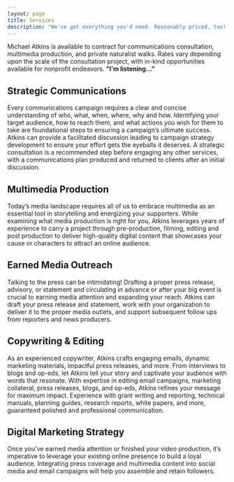 ```yaml
---
layout: page
title: Services
description: "We've got everything you'd need. Reasonably priced, too! "
---
```

Michael Atkins is available to contract for communications consultation, multimedia production, and private naturalist walks. Rates vary depending upon the scale of the consultation project, with in-kind opportunities available for nonprofit endeavors. **"I'm listening..."**

## Strategic Communications

Every communications campaign requires a clear and concise understanding of who, what, when, where, why and how. Identifying your target audience, how to reach them, and what actions you wish for them to take are foundational steps to ensuring a campaign’s ultimate success. Atkins can provide a facilitated discussion leading to campaign strategy development to ensure your effort gets the eyeballs it deserves. A strategic consultation is a recommended step before engaging any other services, with a communications plan produced and returned to clients after an initial discussion.

## Multimedia Production

Today’s media landscape requires all of us to embrace multimedia as an essential tool in storytelling and energizing your supporters. While examining what media production is right for you, Atkins leverages years of experience to carry a project through pre-production, filming, editing and post production to deliver high-quality digital content that showcases your cause or characters to attract an online audience.

## Earned Media Outreach

Talking to the press can be intimidating! Drafting a proper press release, advisory, or statement and circulating in advance or after your big event is crucial to earning media attention and expanding your reach. Atkins can draft your press release and statement, work with your organization to deliver it to the proper media outlets, and support subsequent follow ups from reporters and news producers.

## Copywriting & Editing

As an experienced copywriter, Atkins crafts engaging emails, dynamic marketing materials, impactful press releases, and more. From interviews to blogs and op-eds, let Atkins tell your story and captivate your audience with words that resonate. With expertise in editing email campaigns, marketing collateral, press releases, blogs, and op-eds, Atkins refines your message for maximum impact. Experience with grant writing and reporting, technical manuals, planning guides, research reports, white papers, and more, guaranteed polished and professional communication.

## Digital Marketing Strategy

Once you’ve earned media attention or finished your video production, it’s imperative to leverage your existing online presence to build a loyal audience. Integrating press coverage and multimedia content into social media and email campaigns will help you assemble and retain followers.
